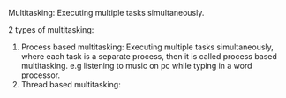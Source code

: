 Multitasking: Executing multiple tasks simultaneously.

2 types of multitasking: 
1. Process based multitasking: Executing multiple tasks simultaneously, where each task is a separate process, then it is called process based multitasking. e.g listening to music on pc while typing in a word processor.
2. Thread based multitasking: 